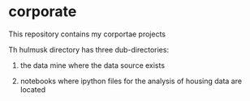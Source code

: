 # corporate
This repository contains my corportae projects

Th hulmusk directory has three dub-directories:

1) the data mine where the data source exists

2) notebooks where ipython files for the analysis of housing data are located
